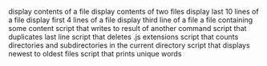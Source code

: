 display contents of a file
display contents of two files
display last 10 lines of a file
display first 4 lines of a file
display third line of a file
a file containing some content
script that writes to result of another command
script that duplicates last line
script that deletes .js extensions
script that counts directories and subdirectories in the current directory
script that displays newest to oldest files
script that prints unique words

